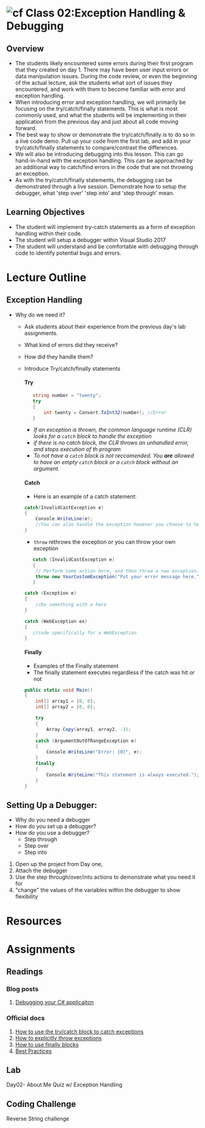 ![cf](http://i.imgur.com/7v5ASc8.png) Class 02:Exception Handling & Debugging
=====================================

## Overview
* The students likely encountered some errors during their first program that they created on day 1. There may have been user input errors or data manipulation issues. During the code review, or even the beginning of the actual lecture, ask the students what sort of issues they encountered, and work with them to become familiar with error and exception handling.
* When introducing error and exception handling, we will primarily be focusing on the try/catch/finally statements. This is what is most commonly used, and what the students will be implementing in their application from the previous day and just about all code moving forward.
* The best way to show or demonstrate the try/catch/finally is to do so in a live code demo. Pull up your code from the first lab, and add in your try/catch/finally statements to compare/contrast the differences.
* We will also be introducing debugging into this lesson. This can go hand-in-hand with the exception handling. This can be approached by an additional way to catch/find errors in the code that are not throwing an exception.
* As with the try/catch/finally statements, the debugging can be demonstrated through a live session. Demonstrate how to setup the debugger, what 'step over' 'step into' and 'step through' mean. 


## Learning Objectives
* The student will implement try-catch statements as a form of exception handling within their code.
* The student will setup a debugger within Visual Studio 2017
* The student will understand and be comfortable with debugging through code to identify potential bugs and errors. 


# Lecture Outline
## **Exception Handling**
* Why do we need it?
  * Ask students about their experience from the previous day's lab assignments. 
  * What kind of errors did they receive?
  * How did they handle them?
  * Introduce Try/catch/finally statements
     #### Try
	 ```csharp
		string number = "twenty";
		try
		{
			int twenty = Convert.ToInt32(number); //Error
		}
	```
       - *If an exception is thrown, the common language runtime (CLR) looks for a `catch` block to handle the exception* 
       - *if there is no catch block, the CLR throws an unhandled error, and stops execution of th program*
       - *To not have a `catch` block is not reccomended. You **are** allowed to have an empty `catch` block or a `catch` block without an argument.*
	
	#### Catch
	- Here is an example of a catch statement:
	```csharp
	catch(InvalidCastException e)
	{
		Console.WriteLine(e);
		//You can also handle the exception however you choose to here
	}
	```
      - `throw` rethrows the exception or you can throw your own exception
	 ```csharp
		catch (InvalidCastException e)   
		{  
		 // Perform some action here, and then throw a new exception.  
		 throw new YourCustomException("Put your error message here.", e);  
		} 
	```

    ```csharp
    catch (Exception e)
    {
        //Do something with e here
    }
    ```

    ```csharp
    catch (WebException ex)
    {
       //code specifically for a WebException
    }
    ```

    #### Finally
    - Examples of the Finally statement
    - The finally statement executes regardless if the catch was hit or not
    ```csharp
    public static void Main()
    {
        int[] array1 = {0, 0};
        int[] array2 = {0, 0};

        try
        {
            Array.Copy(array1, array2, -1);
        }
        catch (ArgumentOutOfRangeException e)
        {
            Console.WriteLine("Error: {0}", e);
        }
        finally
        {
            Console.WriteLine("This statement is always executed.");
        }
    }
    ```

## **Setting Up a Debugger:**
- Why do you need a debugger
- How do you set up a debugger?
- How do you use a debugger?
  - Step through
  - Step over
  - Step into

1. Open up the project from Day one,
2. Attach the debugger
3. Use the step through/over/into actions to demonstrate what you need it for
4. "change" the values of the variables within the debugger to show flexibility


# Resources

# Assignments

## Readings

### Blog posts
1. [Debugging your C# applicaiton](https://weblogs.asp.net/imranbaloch/aspnet-vnext-debugging-mvc-source)
### Official docs
1. [How to use the try/catch block to catch exceptions](https://docs.microsoft.com/en-us/dotnet/standard/exceptions/how-to-use-the-try-catch-block-to-catch-exceptions)
1. [How to explicitly throw exceptions](https://docs.microsoft.com/en-us/dotnet/standard/exceptions/how-to-explicitly-throw-exceptions)
1. [How to use finally blocks](https://docs.microsoft.com/en-us/dotnet/standard/exceptions/how-to-use-finally-blocks)
1. [Best Practices](https://docs.microsoft.com/en-us/dotnet/standard/exceptions/best-practices-for-exceptions)

## Lab
Day02- About Me Quiz w/ Exception Handling

## Coding Challenge
Reverse String challenge
 